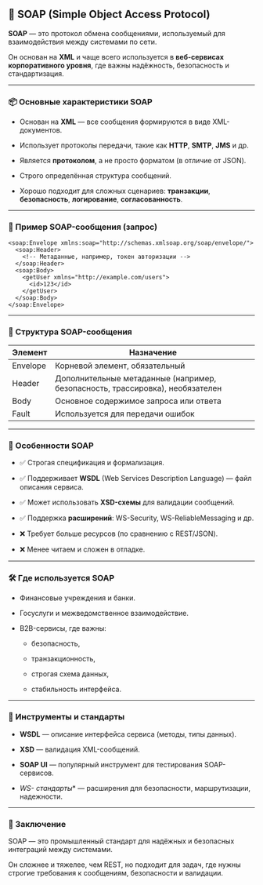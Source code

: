 ## **🧼 SOAP (Simple Object Access Protocol)**

**SOAP** — это протокол обмена сообщениями, используемый для взаимодействия между системами по сети.

Он основан на **XML** и чаще всего используется в **веб-сервисах корпоративного уровня**, где важны надёжность, безопасность и стандартизация.

---

### **📦 Основные характеристики SOAP**

- Основан на **XML** — все сообщения формируются в виде XML-документов.
    
- Использует протоколы передачи, такие как **HTTP**, **SMTP**, **JMS** и др.
    
- Является **протоколом**, а не просто форматом (в отличие от JSON).
    
- Строго определённая структура сообщений.
    
- Хорошо подходит для сложных сценариев: **транзакции**, **безопасность**, **логирование**, **согласованность**.


---

### **🧾 Пример SOAP-сообщения (запрос)**

```
<soap:Envelope xmlns:soap="http://schemas.xmlsoap.org/soap/envelope/">
  <soap:Header>
    <!-- Метаданные, например, токен авторизации -->
  </soap:Header>
  <soap:Body>
    <getUser xmlns="http://example.com/users">
      <id>123</id>
    </getUser>
  </soap:Body>
</soap:Envelope>
```

  

---

### **📐 Структура SOAP-сообщения**

|**Элемент**|**Назначение**|
|---|---|
|Envelope|Корневой элемент, обязательный|
|Header|Дополнительные метаданные (например, безопасность, трассировка), необязателен|
|Body|Основное содержимое запроса или ответа|
|Fault|Используется для передачи ошибок|

  

---

### **🔑 Особенности SOAP**

- ✅ Строгая спецификация и формализация.
    
- ✅ Поддерживает **WSDL** (Web Services Description Language) — файл описания сервиса.
    
- ✅ Может использовать **XSD-схемы** для валидации сообщений.
    
- ✅ Поддержка **расширений**: WS-Security, WS-ReliableMessaging и др.
    
- ❌ Требует больше ресурсов (по сравнению с REST/JSON).
    
- ❌ Менее читаем и сложен в отладке.


---

### **🛠️ Где используется SOAP**

- Финансовые учреждения и банки.
    
- Госуслуги и межведомственное взаимодействие.
    
- B2B-сервисы, где важны:
    
    - безопасность,
        
    - транзакционность,
        
    - строгая схема данных,
        
    - стабильность интерфейса.


---

### **🧰 Инструменты и стандарты**

- **WSDL** — описание интерфейса сервиса (методы, типы данных).
    
- **XSD** — валидация XML-сообщений.
    
- **SOAP UI** — популярный инструмент для тестирования SOAP-сервисов.
    
- _WS- стандарты_* — расширения для безопасности, маршрутизации, надежности.


---

### **📎 Заключение**

  

SOAP — это промышленный стандарт для надёжных и безопасных интеграций между системами.

Он сложнее и тяжелее, чем REST, но подходит для задач, где нужны строгие требования к сообщениям, безопасности и валидации.